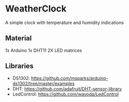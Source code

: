# WeatherClock
A simple clock with temperature and humidity indications

## Material
1x Arduino
1x DHT11
2X LED matrices

## Libraries
- DS1302: https://github.com/msparks/arduino-ds1302/tree/master/examples
- DHT: https://github.com/adafruit/DHT-sensor-library
- LedControl: https://github.com/wayoda/LedControl